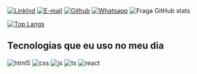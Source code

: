 [![LinkInd](https://img.shields.io/badge/LinkedIn-0077B5?style=for-the-badge&logo=linkedin&logoColor=white)](https://www.linkedin.com/in/alan-silvaa)
[![E-mail](https://img.shields.io/badge/Gmail-D14836?style=for-the-badge&logo=gmail&logoColor=white)](alan-agenor@hotmail.com)
[![Github](https://img.shields.io/badge/GitHub-100000?style=for-the-badge&logo=github&logoColor=white)](https://github.com/alandsilva01/alandsilva01/)
[![Whatsapp](https://img.shields.io/badge/WhatsApp-25D366?style=for-the-badge&logo=whatsapp&logoColor=white)](https://wa.me/5511981601952)
![Fraga GitHub stats](https://github-readme-stats.vercel.app/api?username=alandsilva01&show_icons=true&theme=radical&count_private=true)

[![Top Langs](https://github-readme-stats.vercel.app/api/top-langs/?username=alandsilva01)](https://github.com/anuraghazra/github-readme-stats)

## Tecnologias que eu uso no meu dia

<div style="display: inline_block">
  <img align="center" alt="html5" src="https://img.shields.io/badge/HTML5-E34F26?style=for-the-badge&logo=html5&logoColor=white" />
  <img align="center" alt="css" src="https://img.shields.io/badge/CSS3-1572B6?style=for-the-badge&logo=css3&logoColor=white" />
  <img align="center" alt="js" src="https://img.shields.io/badge/JavaScript-F7DF1E?style=for-the-badge&logo=javascript&logoColor=black" />
  <img align="center" alt="ts" src="https://img.shields.io/badge/Sass-CC6699?style=for-the-badge&logo=sass&logoColor=white" />
  <img align="center" alt="react" src="https://img.shields.io/badge/React-20232A?style=for-the-badge&logo=react&logoColor=61DAFB" />
 
</div><br/>



